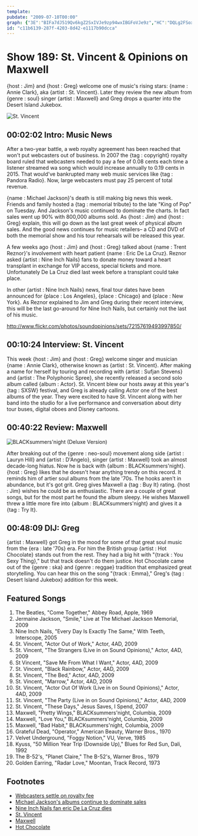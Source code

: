```yaml
---
template: 
pubdate: "2009-07-10T00:00"
graph: {"3E":"BIFa7dJ519Qv6kgZ2SxIVJe9zp94wxIBGFoVJe9z","HC":"DQLg2FSoxVFSoxVmZ6JBFSoxVt0wNb4adl9FSoxVFSoxVFjmkR","1VA":"6okKeBDocoBDocoBL5xHVwnJjnX2nJ97qipnX2nJdhnxenX2nJ97qipBHm1GX6cfddhnxe","289":"BJlYQqfC39BJlYQfK3DyBJlYQXcykx"}
id: "c11b6139-287f-4203-8d42-e1117b90dcca"
---
```






# Show 189: St. Vincent & Opinions on  Maxwell

{host : Jim} and {host : Greg} welcome one of music's rising stars: {name : Annie Clark}, aka {artist : St. Vincent}. Later they review the new album from {genre : soul} singer {artist : Maxwell} and Greg drops a quarter into the Desert Island Jukebox.

![St. Vincent](https://static.soundopinions.org/images/2009/stvincent.jpg)



## 00:02:02 Intro: Music News

After a two-year battle, a web royalty agreement has been reached that won't put webcasters out of business. In 2007 the {tag : copyright} royalty board ruled that webcasters needed to pay a fee of 0.08 cents each time a listener streamed wa song which would increase annually to 0.19 cents in 2015. That would've bankrupted many web music services like {tag : Pandora Radio}. Now, large webcasters must pay 25 percent of total revenue.

{name : Michael Jackson}'s death is still making big news this week. Friends and family hosted a {tag : memorial tribute} to the late "King of Pop" on Tuesday. And Jackson's music continued to dominate the charts. In fact sales went up 90% with 800,000 albums sold. As {host : Jim} and {host : Greg} explain, this will go down as the last great week of physical album sales. And the good news continues for music retailers– a CD and DVD of both the memorial show and his tour rehearsals will be released this year.

A few weeks ago {host : Jim} and {host : Greg} talked about {name : Trent Reznor}'s involvement with heart patient {name : Eric De La Cruz}. Reznor asked {artist : Nine Inch Nails} fans to donate money toward a heart transplant in exchange for VIP access, special tickets and more. Unfortunately De La Cruz died last week before a transplant could take place.

In other {artist : Nine Inch Nails} news, final tour dates have been announced for {place : Los Angeles}, {place : Chicago} and {place : New York}. As Reznor explained to Jim and Greg during their recent interview, this will be the last go-around for Nine Inch Nails, but certainly not the last of his music.

http://www.flickr.com/photos/soundopinions/sets/72157619493997850/



## 00:10:24 Interview: St. Vincent

This week {host : Jim} and {host : Greg} welcome singer and musician {name : Annie Clark}, otherwise known as {artist : St. Vincent}. After making a name for herself by touring and recording with {artist : Sufjan Stevens} and {artist : The Polyphonic Spree}, she recently released a second solo album called {album : Actor}. St. Vincent blew our hosts away at this year's {tag : SXSW} festival, and Greg is already calling *Actor* one of the best albums of the year. They were excited to have St. Vincent along with her band into the studio for a live performance and conversation about dirty tour buses, digital oboes and Disney cartoons.



## 00:40:22 Review: Maxwell

![BLACKsummers'night (Deluxe Version)](https://static.soundopinions.org/assets/189/1VA0.jpg)

After breaking out of the {genre : neo-soul} movement along side {artist : Lauryn Hill} and {artist : D'Angelo}, singer {artist : Maxwell} took an almost decade-long hiatus. Now he is back with {album : BLACKsummers'night}. {host : Greg} likes that he doesn't hear anything trendy on this record. It reminds him of artier soul albums from the late '70s. The hooks aren't in abundance, but it's got grit. Greg gives Maxwell a {tag : Buy It} rating. {host : Jim} wishes he could be as enthusiastic. There are a couple of great songs, but for the most part he found the album sleepy. He wishes Maxwell threw a little more fire into {album : BLACKsummers'night} and gives it a {tag : Try It}.



## 00:48:09 DIJ: Greg

{artist : Maxwell} got Greg in the mood for some of that great soul music from the {era : late '70s} era. For him the British group {artist : Hot Chocolate} stands out from the rest. They had a big hit with "{track : You Sexy Thing}," but that track doesn't do them justice. Hot Chocolate came out of the {genre : ska} and {genre : reggae} tradition that emphasized great storytelling. You can hear this on the song "{track : Emma}," Greg's {tag : Desert Island Jukebox} addition for this week.



## Featured Songs

1. The Beatles, "Come Together," Abbey Road, Apple, 1969
2. Jermaine Jackson, "Smile," Live at The Michael Jackson Memorial, 2009
3. Nine Inch Nails, "Every Day Is Exactly The Same," With Teeth, Interscope, 2005
4. St. Vincent, "Actor Out of Work," Actor, 4AD, 2009
5. St. Vincent, "The Strangers (Live in on Sound Opinions)," Actor, 4AD, 2009
6. St Vincent, "Save Me From What I Want," Actor, 4AD, 2009
7. St. Vincent, "Black Rainbow," Actor, 4AD, 2009
8. St. Vincent, "The Bed," Actor, 4AD, 2009
9. St. Vincent, "Marrow," Actor, 4AD, 2009
10. St. Vincent, "Actor Out Of Work (Live in on Sound Opinions)," Actor, 4AD, 2009
11. St. Vincent, "The Party (Live in on Sound Opinions)," Actor, 4AD, 2009
12. St. Vincent, "These Days," Jesus Saves, I Spend, 2007
13. Maxwell, "Pretty Wings," BLACKsummers'night, Columbia, 2009
14. Maxwell, "Love You," BLACKsummers'night, Columbia, 2009
15. Maxwell, "Bad Habit," BLACKsummers'night, Columbia, 2009
16. Grateful Dead, "Operator," American Beauty, Warner Bros., 1970
17. Velvet Underground, "Foggy Notion," VU, Verve, 1985
18. Kyuss, "50 Million Year Trip (Downside Up)," Blues for Red Sun, Dali, 1992
19. The B-52's, "Planet Claire," The B-52's, Warner Bros., 1979
20. Golden Earring, "Radar Love," Moontan, Track Record, 1973



## Footnotes

- [Webcasters settle on royalty fee](http://www.cnn.com/2009/TECH/07/07/web.music.royalties/index.html?eref=ib_us)
- [Michael Jackson's albums continue to dominate sales](http://www.nytimes.com/2009/07/02/arts/music/02sales.html?_r=0)
- [Nine Inch Nails fan eric De La Cruz dies](http://www.nytimes.com/2009/09/01/health/01well.html)
- [St. Vincent](http://ilovestvincent.com/)
- [Maxwell](http://www.musze.com/)
- [Hot Chocolate](http://www.hot-chocolate.co.uk/)